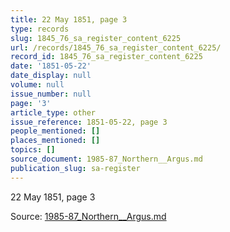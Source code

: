 ```yaml
---
title: 22 May 1851, page 3
type: records
slug: 1845_76_sa_register_content_6225
url: /records/1845_76_sa_register_content_6225/
record_id: 1845_76_sa_register_content_6225
date: '1851-05-22'
date_display: null
volume: null
issue_number: null
page: '3'
article_type: other
issue_reference: 1851-05-22, page 3
people_mentioned: []
places_mentioned: []
topics: []
source_document: 1985-87_Northern__Argus.md
publication_slug: sa-register
---
```


22 May 1851, page 3

Source: [1985-87_Northern__Argus.md](/downloads/markdown/1985-87_Northern__Argus.md)

